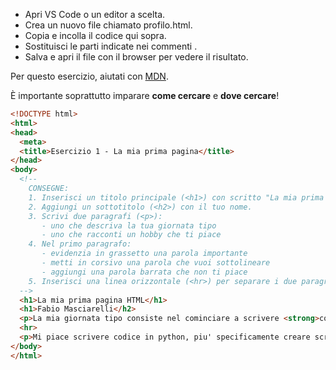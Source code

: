 - Apri VS Code o un editor a scelta.
- Crea un nuovo file chiamato profilo.html.
- Copia e incolla il codice qui sopra.
- Sostituisci le parti indicate nei commenti <!-- -->.
- Salva e apri il file con il browser per vedere il risultato.

Per questo esercizio, aiutati con [MDN](https://developer.mozilla.org/en-US/docs/Web/HTML/Reference/Elements). 

È importante soprattutto imparare **come cercare** e **dove cercare**!

```html
<!DOCTYPE html>
<html>
<head>
  <meta>
  <title>Esercizio 1 - La mia prima pagina</title>
</head>
<body>
  <!--
    CONSEGNE:
    1. Inserisci un titolo principale (<h1>) con scritto "La mia prima pagina in HTML".
    2. Aggiungi un sottotitolo (<h2>) con il tuo nome.
    3. Scrivi due paragrafi (<p>):
       - uno che descriva la tua giornata tipo
       - uno che racconti un hobby che ti piace
    4. Nel primo paragrafo:
       - evidenzia in grassetto una parola importante
       - metti in corsivo una parola che vuoi sottolineare
       - aggiungi una parola barrata che non ti piace
    5. Inserisci una linea orizzontale (<hr>) per separare i due paragrafi.
  -->
  <h1>La mia prima pagina HTML</h1>
  <h1>Fabio Masciarelli</h2>
  <p>La mia giornata tipo consiste nel cominciare a scrivere <strong>codice</strong> di prima mattina fino ad ora di pranzo, fare una <i>siesta</i> e poi andarmi ad <s>allenare</s>.</p>
  <hr>
  <p>Mi piace scrivere codice in python, piu' specificamente creare script di automazione con python, aggiornare il mio portofolio e creare progetti del tutto nuovi da cui posso imparare passo dopo passo.</p>
</body>
</html>
```
